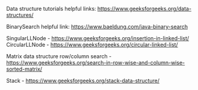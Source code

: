 
Data structure tutorials
helpful links: https://www.geeksforgeeks.org/data-structures/

BinarySearch helpful link: https://www.baeldung.com/java-binary-search

SingularLLNode - https://www.geeksforgeeks.org/insertion-in-linked-list/
CircularLLNode - https://www.geeksforgeeks.org/circular-linked-list/


Matrix data structure
row/column search - https://www.geeksforgeeks.org/search-in-row-wise-and-column-wise-sorted-matrix/

Stack - https://www.geeksforgeeks.org/stack-data-structure/